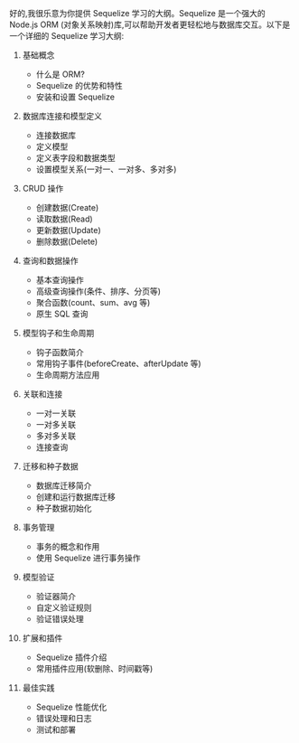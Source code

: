 好的,我很乐意为你提供 Sequelize 学习的大纲。Sequelize 是一个强大的 Node.js ORM (对象关系映射)库,可以帮助开发者更轻松地与数据库交互。以下是一个详细的 Sequelize 学习大纲:

1. 基础概念
   - 什么是 ORM?
   - Sequelize 的优势和特性
   - 安装和设置 Sequelize

2. 数据库连接和模型定义
   - 连接数据库
   - 定义模型
   - 定义表字段和数据类型
   - 设置模型关系(一对一、一对多、多对多)

3. CRUD 操作
   - 创建数据(Create)
   - 读取数据(Read)
   - 更新数据(Update)
   - 删除数据(Delete)

4. 查询和数据操作
   - 基本查询操作
   - 高级查询操作(条件、排序、分页等)
   - 聚合函数(count、sum、avg 等)
   - 原生 SQL 查询

5. 模型钩子和生命周期
   - 钩子函数简介
   - 常用钩子事件(beforeCreate、afterUpdate 等)
   - 生命周期方法应用

6. 关联和连接
   - 一对一关联
   - 一对多关联
   - 多对多关联
   - 连接查询

7. 迁移和种子数据
   - 数据库迁移简介
   - 创建和运行数据库迁移
   - 种子数据初始化

8. 事务管理
   - 事务的概念和作用
   - 使用 Sequelize 进行事务操作

9. 模型验证
   - 验证器简介
   - 自定义验证规则
   - 验证错误处理

10. 扩展和插件
    - Sequelize 插件介绍
    - 常用插件应用(软删除、时间戳等)

11. 最佳实践
    - Sequelize 性能优化
    - 错误处理和日志
    - 测试和部署
